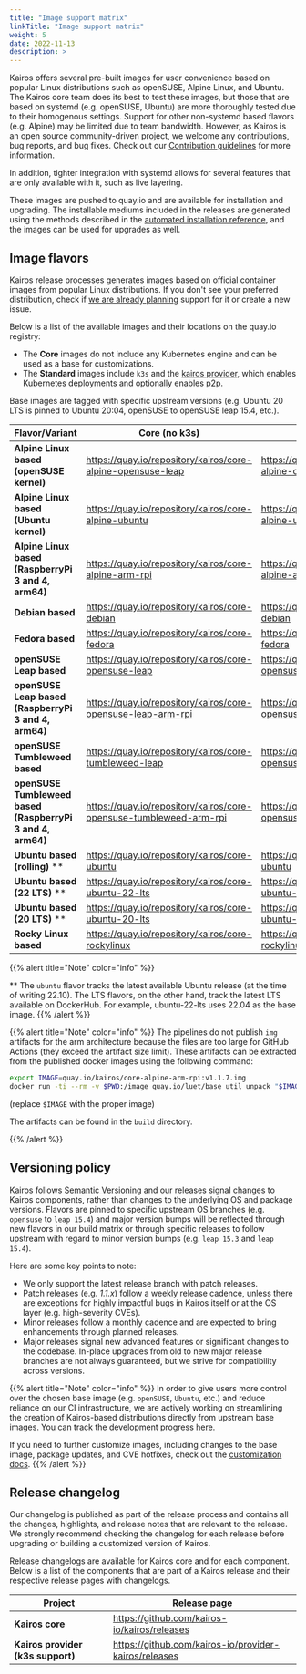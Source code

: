 ```yaml
---
title: "Image support matrix"
linkTitle: "Image support matrix"
weight: 5
date: 2022-11-13
description: >
---
```


Kairos offers several pre-built images for user convenience based on popular Linux distributions such as openSUSE, Alpine Linux, and Ubuntu. The Kairos core team does its best to test these images, but those that are based on systemd (e.g. openSUSE, Ubuntu) are more thoroughly tested due to their homogenous settings. Support for other non-systemd based flavors (e.g. Alpine) may be limited due to team bandwidth. However, as Kairos is an open source community-driven project, we welcome any contributions, bug reports, and bug fixes. Check out our [Contribution guidelines](https://github.com/kairos-io/kairos/contribute) for more information.

In addition, tighter integration with systemd allows for several features that are only available with it, such as live layering.

These images are pushed to quay.io and are available for installation and upgrading. The installable mediums included in the releases are generated using the methods described in the [automated installation reference](/docs/installation/automated/#iso-remastering), and the images can be used for upgrades as well.

## Image flavors

Kairos release processes generates images based on official container images from popular Linux distributions. If you don't see your preferred distribution, check if [we are already planning](https://github.com/kairos-io/kairos/issues?q=is%3Aopen+is%3Aissue+label%3Aarea%2Fflavor) support for it or create a new issue.

Below is a list of the available images and their locations on the quay.io registry:

- The **Core** images do not include any Kubernetes engine and can be used as a base for customizations.
- The **Standard** images include `k3s` and the [kairos provider](https://github.com/kairos-io/provider-kairos), which enables Kubernetes deployments and optionally enables [p2p](/docs/installation/p2p).

Base images are tagged with specific upstream versions (e.g. Ubuntu 20 LTS is pinned to Ubuntu 20:04, openSUSE to openSUSE leap 15.4, etc.).

| **Flavor/Variant**                                  	                   | **Core (no k3s)**                                       	               | **Standard(k3s)**                           	                             |
|--------------------------------------------------------------------------|-------------------------------------------------------------------------|---------------------------------------------------------------------------|
| **Alpine Linux based (openSUSE kernel)**                              	 | https://quay.io/repository/kairos/core-alpine-opensuse-leap           	 | https://quay.io/repository/kairos/kairos-alpine-opensuse-leap           	 |
| **Alpine Linux based (Ubuntu kernel)**                              	   | https://quay.io/repository/kairos/core-alpine-ubuntu           	       | https://quay.io/repository/kairos/kairos-alpine-ubuntu           	       |
| **Alpine Linux based (RaspberryPi 3 and 4, arm64)** 	                   | https://quay.io/repository/kairos/core-alpine-arm-rpi   	               | https://quay.io/repository/kairos/kairos-alpine-arm-rpi   	               |
| **Debian based**                                  	                     | https://quay.io/repository/kairos/core-debian         	                 | https://quay.io/repository/kairos/kairos-debian         	                 |
| **Fedora based**                                  	                     | https://quay.io/repository/kairos/core-fedora         	                 | https://quay.io/repository/kairos/kairos-fedora         	                 |
| **openSUSE Leap based**                                  	               | https://quay.io/repository/kairos/core-opensuse-leap         	         | https://quay.io/repository/kairos/kairos-opensuse-leap         	         |
| **openSUSE Leap based (RaspberryPi 3 and 4, arm64)**     	               | https://quay.io/repository/kairos/core-opensuse-leap-arm-rpi 	         | https://quay.io/repository/kairos/kairos-opensuse-leap-arm-rpi 	         |
| **openSUSE Tumbleweed based**                                  	         | https://quay.io/repository/kairos/core-tumbleweed-leap         	       | https://quay.io/repository/kairos/kairos-opensuse-tumbleweed         	   |
| **openSUSE Tumbleweed based (RaspberryPi 3 and 4, arm64)**     	         | https://quay.io/repository/kairos/core-opensuse-tumbleweed-arm-rpi 	   | https://quay.io/repository/kairos/kairos-opensuse-tumbleweed-arm-rpi 	   |
| **Ubuntu based (rolling)** **                                   	       | https://quay.io/repository/kairos/core-ubuntu           	               | https://quay.io/repository/kairos/kairos-ubuntu           	               |
| **Ubuntu based (22 LTS)** **                                    	       | https://quay.io/repository/kairos/core-ubuntu-22-lts           	       | https://quay.io/repository/kairos/kairos-ubuntu-22-lts           	       |
| **Ubuntu based (20 LTS)** **                                   	         | https://quay.io/repository/kairos/core-ubuntu-20-lts           	       | https://quay.io/repository/kairos/kairos-ubuntu-20-lts           	       |
| **Rocky Linux based**                                                    | https://quay.io/repository/kairos/core-rockylinux                       | https://quay.io/repository/kairos/kairos-rockylinux                       |

{{% alert title="Note" color="info" %}}

** The `ubuntu` flavor tracks the latest available Ubuntu release (at the time of writing 22.10). The LTS flavors, on the other hand, track the latest LTS available on DockerHub. For example, ubuntu-22-lts uses 22.04 as the base image.
{{% /alert %}}

{{% alert title="Note" color="info" %}}
The pipelines do not publish `img` artifacts for the arm architecture because the files are too large for GitHub Actions (they exceed the artifact size limit). These artifacts can be extracted from the published docker images using the following command:

```bash
export IMAGE=quay.io/kairos/core-alpine-arm-rpi:v1.1.7.img
docker run -ti --rm -v $PWD:/image quay.io/luet/base util unpack "$IMAGE" /image
```

(replace `$IMAGE` with the proper image)

The artifacts can be found in the `build` directory.

{{% /alert %}}


## Versioning policy

Kairos follows [Semantic Versioning](https://semver.org/) and our releases signal changes to Kairos components, rather than changes to the underlying OS and package versions. Flavors are pinned to specific upstream OS branches (e.g. `opensuse` to `leap 15.4`) and major version bumps will be reflected through new flavors in our build matrix or through specific releases to follow upstream with regard to minor version bumps (e.g. `leap 15.3` and `leap 15.4`).

Here are some key points to note:
- We only support the latest release branch with patch releases.
- Patch releases (e.g. _1.1.x_) follow a weekly release cadence, unless there are exceptions for highly impactful bugs in Kairos itself or at the OS layer (e.g. high-severity CVEs).
- Minor releases follow a monthly cadence and are expected to bring enhancements through planned releases.
- Major releases signal new advanced features or significant changes to the codebase. In-place upgrades from old to new major release branches are not always guaranteed, but we strive for compatibility across versions.

{{% alert title="Note" color="info" %}}
In order to give users more control over the chosen base image (e.g. `openSUSE`, `Ubuntu`, etc.) and reduce reliance on our CI infrastructure, we are actively working on streamlining the creation of Kairos-based distributions directly from upstream base images. You can track the development progress [here](https://github.com/kairos-io/kairos/issues/116).

If you need to further customize images, including changes to the base image, package updates, and CVE hotfixes, check out the [customization docs](/docs/advanced/customizing).
{{% /alert %}}


## Release changelog

Our changelog is published as part of the release process and contains all the changes, highlights, and release notes that are relevant to the release. We strongly recommend checking the changelog for each release before upgrading or building a customized version of Kairos.

Release changelogs are available for Kairos core and for each component. Below is a list of the components that are part of a Kairos release and their respective release pages with changelogs.

| **Project**                                  	| **Release page**                                       	|
|-----------------------------------------------------	|---------------------------------------------------------	|
| **Kairos core**                                  	|    https://github.com/kairos-io/kairos/releases      	|
| **Kairos provider (k3s support)**                 |    https://github.com/kairos-io/provider-kairos/releases |
